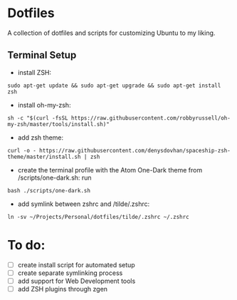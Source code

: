 # Dotfiles

A collection of dotfiles and scripts for customizing Ubuntu to my liking.

## Terminal Setup
*   install ZSH:
```shell
sudo apt-get update && sudo apt-get upgrade && sudo apt-get install zsh
```
*   install oh-my-zsh:
```shell
sh -c "$(curl -fsSL https://raw.githubusercontent.com/robbyrussell/oh-my-zsh/master/tools/install.sh)"
```
*   add zsh theme:
```shell
curl -o - https://raw.githubusercontent.com/denysdovhan/spaceship-zsh-theme/master/install.sh | zsh
```
*   create the terminal profile with the Atom One-Dark theme from /scripts/one-dark.sh: run
```shell
bash ./scripts/one-dark.sh
```
*   add symlink between zshrc and /tilde/.zshrc:
```shell
ln -sv ~/Projects/Personal/dotfiles/tilde/.zshrc ~/.zshrc
```

# To do:
-   [ ] create install script for automated setup
-   [ ] create separate symlinking process
-   [ ] add support for Web Development tools
-   [ ] add ZSH plugins through zgen
